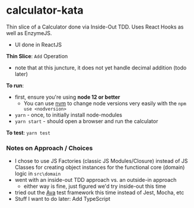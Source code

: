 # calculator-kata
 Thin slice of a Calculator done via Inside-Out TDD.
 Uses React Hooks as well as EnzymeJS.
 
 - UI done in ReactJS
 
 **Thin Slice**: `Add` Operation
 - note that at this juncture, it does not yet handle decimal addition (todo later)
 
 **To run**: 
 - first, ensure you're using **node 12 or better**
    - You can use [nvm](https://github.com/nvm-sh/nvm) to change node versions very easily with the `npm use <nodversion>`
 - `yarn` - once, to initially install node-modules
 - `yarn start` - should open a browser and run the calculator

 **To test**: `yarn test`
 
 ### Notes on Approach / Choices
 - I chose to use JS Factories (classic JS Modules/Closure) instead of JS Classes for creating object instances for the functional core (domain) logic in  `src\domain`
 - went with an inside-out TDD approach vs. an outside-in approach
    - either way is fine, just figured we'd try inside-out this time
- tried out the [Ava](https://github.com/avajs/ava) test framework this time instead of Jest, Mocha, etc
- Stuff I want to do later: Add TypeScript

